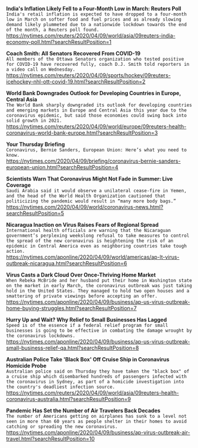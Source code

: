 **India's Inflation Likely Fell to a Four-Month Low in March: Reuters Poll**\
`India's retail inflation is expected to have dropped to a four-month low in March on softer food and fuel prices and as already slowing demand likely plummeted due to a nationwide lockdown towards the end of the month, a Reuters poll found.`\
https://nytimes.com/reuters/2020/04/09/world/asia/09reuters-india-economy-poll.html?searchResultPosition=1

**Coach Smith: All Senators Recovered From COVID-19**\
`All members of the Ottawa Senators organization who tested positive for COVID-19 have recovered fully, coach D.J. Smith told reporters in a video call on Wednesday.`\
https://nytimes.com/reuters/2020/04/09/sports/hockey/09reuters-icehockey-nhl-ott-covid-19.html?searchResultPosition=2

**World Bank Downgrades Outlook for Developing Countries in Europe, Central Asia**\
`The World Bank sharply downgraded its outlook for developing countries and emerging markets in Europe and Central Asia this year due to the coronavirus epidemic, but said those economies could swing back into solid growth in 2021.`\
https://nytimes.com/reuters/2020/04/09/world/europe/09reuters-health-coronavirus-world-bank-europe.html?searchResultPosition=3

**Your Thursday Briefing**\
`Coronavirus, Bernie Sanders, European Union: Here’s what you need to know.`\
https://nytimes.com/2020/04/09/briefing/coronavirus-bernie-sanders-european-union.html?searchResultPosition=4

**Scientists Warn That Coronavirus Might Not Fade in Summer: Live Coverage**\
`Saudi Arabia said it would observe a unilateral cease-fire in Yemen, and the head of the World Health Organization cautioned that politicizing the pandemic would result in “many more body bags.”`\
https://nytimes.com/2020/04/09/world/coronavirus-news.html?searchResultPosition=5

**Nicaragua Inaction on Virus Raises Fears of Regional Spread**\
`International health officials are warning that the Nicaraguan government’s perplexing weekslong refusal to take measures to control the spread of the new coronavirus is heightening the risk of an epidemic in Central America even as neighboring countries take tough action. `\
https://nytimes.com/aponline/2020/04/09/world/americas/ap-lt-virus-outbreak-nicaragua.html?searchResultPosition=6

**Virus Casts a Dark Cloud Over Once-Thriving Home Market**\
`When Rebeka McBride and her husband put their home in Washington state on the market in early March, the coronavirus outbreak was just taking hold in the United States. They managed to hold two open houses and a smattering of private viewings before accepting an offer. `\
https://nytimes.com/aponline/2020/04/09/business/ap-us-virus-outbreak-home-buying-struggles.html?searchResultPosition=7

**Hurry Up and Wait? Why Relief to Small Businesses Has Lagged**\
`Speed is of the essence if a federal relief program for small businesses is going to be effective in combating the damage wrought by the coronavirus lockdowns.`\
https://nytimes.com/aponline/2020/04/09/business/ap-us-virus-outbreak-small-business-relief-qa.html?searchResultPosition=8

**Australian Police Take 'Black Box' Off Cruise Ship in Coronavirus Homicide Probe**\
`Australian police said on Thursday they have taken the "black box" of a cruise ship which disembarked hundreds of passengers infected with the coronavirus in Sydney, as part of a homicide investigation into the country's deadliest infection source.`\
https://nytimes.com/reuters/2020/04/09/world/asia/09reuters-health-coronavirus-australia.html?searchResultPosition=9

**Pandemic Has Set the Number of Air Travelers Back Decades**\
`The number of Americans getting on airplanes has sunk to a level not seen in more than 60 years as people shelter in their homes to avoid catching or spreading the new coronavirus.`\
https://nytimes.com/aponline/2020/04/09/business/ap-virus-outbreak-air-travel.html?searchResultPosition=10

